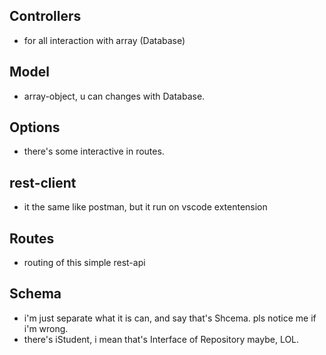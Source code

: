 ## Controllers
  * for all interaction with array (Database)
## Model
  * array-object, u can changes with Database.
## Options
  * there's some interactive in routes.
## rest-client
  * it the same like postman, but it run on vscode extentension
## Routes
  * routing of this simple rest-api
## Schema
  * i'm just separate what it is can, and say that's Shcema. pls notice me if i'm wrong.
  * there's iStudent, i mean that's Interface of Repository maybe, LOL.

